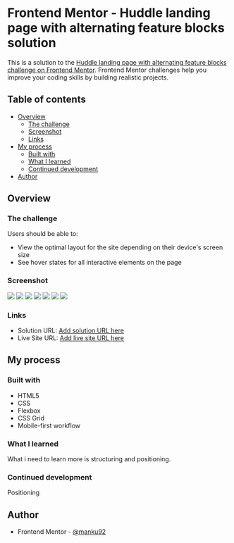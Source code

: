 # Frontend Mentor - Huddle landing page with alternating feature blocks solution

This is a solution to the [Huddle landing page with alternating feature blocks challenge on Frontend Mentor](https://www.frontendmentor.io/challenges/huddle-landing-page-with-alternating-feature-blocks-5ca5f5981e82137ec91a5100). Frontend Mentor challenges help you improve your coding skills by building realistic projects. 

## Table of contents

- [Overview](#overview)
  - [The challenge](#the-challenge)
  - [Screenshot](#screenshot)
  - [Links](#links)
- [My process](#my-process)
  - [Built with](#built-with)
  - [What I learned](#what-i-learned)
  - [Continued development](#continued-development)
- [Author](#author)


## Overview

### The challenge

Users should be able to:

- View the optimal layout for the site depending on their device's screen size
- See hover states for all interactive elements on the page

### Screenshot

![](./dist/screenshots/huddle_feature_blocka.PNG)
![](./dist/screenshots/huddle_feature_blockb.PNG)
![](./dist/screenshots/huddle_feature_blockc.PNG)
![](./dist/screenshots/huddle_feature_block_mobilea.PNG)
![](./dist/screenshots/huddle_feature_block_mobileb.PNG)
![](./dist/screenshots/huddle_feature_block_mobilec.PNG)
![](./dist/screenshots/huddle_feature_block_mobiled.PNG)


### Links

- Solution URL: [Add solution URL here](https://your-solution-url.com)
- Live Site URL: [Add live site URL here](https://your-live-site-url.com)

## My process

### Built with

- HTML5 
- CSS 
- Flexbox
- CSS Grid
- Mobile-first workflow


### What I learned

What i need to learn more is structuring and positioning. 

### Continued development

Positioning


## Author

- Frontend Mentor - [@manku92](https://www.frontendmentor.io/profile/manku92)


